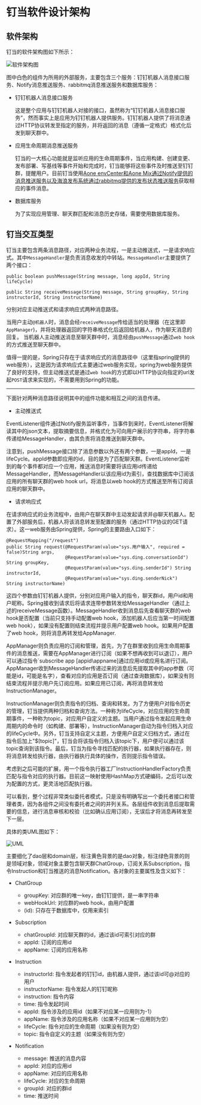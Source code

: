# 钉当软件设计架构

## 软件架构

钉当的软件架构图如下所示：

![软件架构图](http://gitlab.alibaba-inc.com/dingdang/dingdang/raw/Dean/resources/software.png)
    
图中白色的组件为所用的外部服务，主要包含三个服务：钉钉机器人消息接口服务、Notify消息推送服务、rabbitmq消息推送服务和数据库服务：

- 钉钉机器人消息接口服务
    
    这是整个应用与钉钉机器人对接的接口，虽然称为“钉钉机器人消息接口服务”，然而事实上是应用为钉钉机器人提供服务。钉钉机器人提供了将消息通过HTTP协议转发至指定的服务，并将返回的消息（遵循一定格式）格式化后发到聊天群中。

- 应用生命周期消息推送服务

    钉当的一大核心功能就是监听应用的生命周期事件，当应用构建、创建变更、发布部署、写基线等事件开始和完成时，钉当能够将这些事件及时推送至钉钉群，提醒用户。目前钉当使用[Aone envCenter和Aone Mix通过Notify提供的消息推送服务以及海浪发布系统通过rabbitmq提供的发布状态推送服务](http://docs.alibaba-inc.com/pages/viewpage.action?pageId=450856431#)获取相应的事件消息。

- 数据库服务

    为了实现应用管理、聊天群匹配和消息历史存储，需要使用数据库服务。
    
## 钉当交互类型

钉当主要包含两条消息路径，对应两种业务流程，一是主动推送式，一是请求响应式。其中`MessageHandler`是负责消息收发的中转站。`MessageHandler`主要提供了两个接口：

```
public boolean pushMessage(String message, long appId, String lifeCycle)
```

```
public String receiveMessage(String message, String groupKey, String instructorId, String instructorName)
```

分别对应主动推送式和请求响应式两种消息路径。

当用户主动`@机器人`时，消息会经`receiveMessage`传给适当的处理器（在这里即`AppManager`)，并将处理器返回的字符串格式化后返回给机器人，作为聊天消息的回复。
当机器人主动推送消息至聊天群中时，消息经由`pushMessage`通过`web hook`的方式推送至聊天群中。

值得一提的是，Spring只存在于请求响应式的消息路径中（这里指spring提供的web服务），这是因为请求响应式主要通过web服务实现，spring为web服务提供了良好的支持，但主动推送式是通过`web hook`的方式即以HTTP协议向指定的url发起`POST`请求来实现的，不需要用到Spring的功能。

---

下面针对两种消息路径说明其中的组件功能和相互之间的消息传递。

- 主动推送式

EventListener组件通过Notify服务监听事件，当事件到来时，EventListener将解读其中的json文本，提取摘要信息，并格式化为可向用户展示的字符串，将字符串传递给MessageHandler，由其负责将消息推送到聊天群中。
    
注意到，pushMessage接口除了消息参数以外还有两个参数，一是appId，一是lifeCycle。appId参数即应用的id，目的是为了匹配聊天群。EventListener监听到的每个事件都对应一个应用，推送消息时需要将该应用id传递给MessageHandler，而MessageHandler以该应用id为索引，查找数据库中订阅该应用的所有聊天群的web hook url，将消息以web hook的方式推送至所有订阅该应用的聊天群中。
    
- 请求响应式

在请求响应式的业务流程中，由用户在聊天群中主动发起请求并@聊天机器人。配置了外部服务后，机器人将该消息转发至配置的服务（通过HTTP协议的GET请求）。这一web服务由Spring提供，Spring的主要路由入口如下：
```
@RequestMapping("/request")
public String request(@RequestParam(value="sys.用户输入", required = false)String args,
                      @RequestParam(value="sys.ding.conversationId") String groupKey,
                      @RequestParam(value="sys.ding.senderId") String instructorId,
                      @RequestParam(value="sys.ding.senderNick") String instructorName)
```
    
这四个参数由钉钉机器人提供，分别对应用户输入的指令，聊天群id，用户id和用户昵称。Spring接收到请求后将请求连带参数转发给MessageHandler（通过上述的receiveMessage函数）。MessageHandler收到消息后先查看聊天群的web hook是否配置（当前只支持手动配置web hook，添加机器人后应当第一时间配置web hook），如果没有配置则结束流程并提示用户配置web hook。如果用户配置了web hook，则将消息再转发给AppManager.

AppManager则负责应用的订阅和管理，首先，为了在群里收到应用生命周期事件的消息推送，需要在AppManager进行订阅（如果不想再收到可以退订），用户可以通过指令`subscribe app [appid\appname]通过应用id或应用名进行订阅。AppManager收到MessageHandler传递过来的消息后先提取其中的app参数（可能是id，可能是名字），查看对应的应用是否订阅（通过查询数据库），如果没有则结束流程并提示用户先订阅应用。如果应用已订阅，再将消息转发给InstructionManager。

InstructionManager则负责指令的归档、查询和转发。为了方便用户对指令历史的管理，钉当提供两种归档和查询方法。一种称为lifeCycle，对应应用的生命周期事件，一种称为topic，对应用户自定义的主题。当用户通过指令发起应用生命周期内的命令时（如构建、部署等），InstructionManager自动为指令归档入对应的lifeCycle中。另外，钉当支持自定义主题，方便用户自定义归档方式，通过在指令后加上"$[topic]"，钉当会将该指令归档入该topic下，用户便可以通过该topic查询到该指令。最后，钉当为指令寻找匹配的执行器，如果执行器存在，则将消息转发给执行器，由执行器执行具体的操作，否则提示指令错误。

考虑到之后可能的扩展，用一个指令执行器工厂InstructionHandlerFactory负责匹配与指令对应的执行器。目前这一映射使用HashMap方式硬编码，之后可以改为配置的方式，更灵活地匹配执行器。

可以看到，整个过程非常类似委托者模式，只是没有明确写出一个委托者接口和管理者类，因为各组件之间没有委托者之间的并列关系。各层组件收到消息后提取需要的信息，进行消息审核和校验（比如确认应用订阅），无误后才将消息再转发至下一层。

具体的类UML图如下：

![UML](http://gitlab.alibaba-inc.com/dingdang/dingdang/raw/Dean/resources/UML.png)

主要细化了dao层和domain层，标注黄色背景的是dao对象，标注绿色背景的则是领域对象，领域对象主要包含聊天群ChatGroup，订阅关系Subscription，指令Instruction和钉当推送的消息Notification。各对象的主要属性及含义如下：

- ChatGroup
    - groupKey: 对应群的唯一key，由钉钉提供，是一串字符串
    - webHookUrl: 对应群的web hook，由用户配置
    - (id): 只存在于数据库中，仅用来索引

- Subscription
    - chatGroupId: 对应聊天群的id，通过该id可索引对应的群
    - appId: 订阅的应用id
    - appName: 订阅的应用名称
    
- Instruction
    - instructorId: 指令发起者的钉钉id，由机器人提供，通过该id可@对应的用户
    - instructorName: 指令发起人的钉钉昵称
    - instruction: 指令内容
    - time: 指令发起时间
    - appId: 指令涉及的应用id（如果不对应某一应用则为-1）
    - appName: 指令涉及的应用名称（如果不对应某一应用则为空）
    - lifeCycle: 指令对应的生命周期（如果没有则为空）
    - topic: 指令自定义的主题（如果没有则为空）
    
- Notification
    - message: 推送的消息内容
    - appId: 对应的应用id
    - appName: 对应的应用名称
    - lifeCycle: 对应的生命周期
    - groupId: 对应的群id
    - time: 推送时间